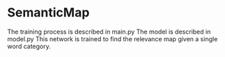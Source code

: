 # SemanticMap
The training process is described in main.py
The model is described in model.py
This network is trained to find the relevance map given a single word category.
